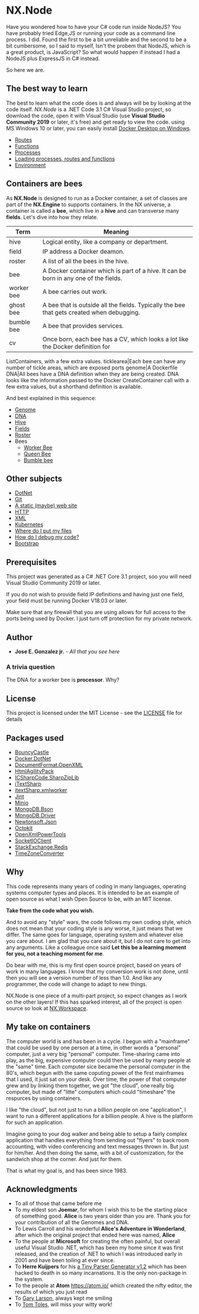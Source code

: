 # NX.Node

Have you wondered how to have your C# code run inside NodeJS?  You have probably
tried Edge,JS or running your code as a command line process.  I did.  Found the
first to be a bit unreliable and the second to be a bit cumbersome, so I said to
myself, Isn't the probem that NodeJS, which is a great product, is JavaScript? So
what would happen if instead I had a NodeJS plus ExpressJS in C# instead.

So here we are.

## The best way to learn

The best to learn what the code does is and always will be by looking at the code
itself.  *NX.Node*  is a .NET Code 3.1 C# Visual Studio project, so download the
code, open it with Visual Studio (use **Visual Studio Community 2019** or later,
it's free) and get ready to view the code.  using MS Windows 10 or later, you can
easily install [Docker Desktop on Windows](https://docs.docker.com/docker-for-windows/install/).

* [Routes](readmes/README_ROUTES.md)
* [Functions](readmes/README_FNS.md)
* [Processes](readmes/README_PROCS.md)
* [Loading processes, routes and functions](readmes/README_USE.md)
* [Environment](readmes/README_ENV.md)

## Containers are bees

As **NX.Node** is designed to run as a Docker container, a set of classes are
part of the **NX.Engine** to supports containers.  In the NX universe, a container
is called a **bee**, which live in a **hive** and can transverse many **fields**.
Let's dive into how they relate.

Term|Meaning
----|-------
hive|Logical entity, like a company or department.
field|IP address a Docker deamon.
roster|A list of all the bees in the hive.
bee|A Docker container which is part of a hive.  It can be born in any one of the fields.
worker bee|A bee carries out work.
ghost bee|A bee that is outside all the fields.  Typically the bee that gets created when debugging.
bumble bee|A bee that provides services.
cv|Once born, each bee has a CV, which looks a lot like the Docker definition for
ListContainers, with a few extra values.
ticklearea|Each bee can have any number of tickle areas, which are exposed ports
genome|A Dockerfile
DNA|All bees have a DNA definition when they are being created.  DNA looks like
the information passed to the Docker CreateContainer call with a few extra values,
but a shorthand definition is available.

And best explained in this sequence:

* [Genome](readmes/README_B_GENOME.md)
* [DNA](readmes/README_B_DNA.md)
* [Hive](readmes/README_B_HIVE.md)
* [Fields](readmes/README_B_FIELD.md)
* [Roster](readmes/README_B_ROSTER.md)
* Bees
	* [Worker Bee](readmes/README_B_BEE.md)
	* [Queen Bee](readmes/README_B_QUEEN.md)
	* [Bumble bee](readmes/README_B_BUMBLE.md)

## Other subjects
* [DotNet](readmes/README_DOTNET.md)
* [Git](readmes/README_GIT.md)
* [A static (maybe) web site](readmes/README_STATIC.md)
* [HTTP](readmes/README_HTTP.md)
* [XML](readmes/README_XML.md)
* [Kubernetes](readmes/README_KUBE.md)
* [Where do I put my files](readmes/README_FOLDERS.md)
* [How do I debug my code?](readmes/README_DEBUG.md)
* [Bootstrap](readmes/README_BOOTSTRAP.md)

## Prerequisites

This project was generated as a C# .NET Core 3.1 project, soo you will need Visual
Studio Community 2019 or later.

If you do not wish to provide field IP definitions and having just one field, your
field must be running Docker V18.03 or later.

Make sure that any firewall that you are using allows for full access to the ports
being used by Docker.  I just turn off protection for my private network.

## Author

* **Jose E. Gonzalez jr.** - *All that you see here*

### A trivia question

The DNA for a worker bee is **processor**.  Why?

## License

This project is licensed under the MIT License - see the [LICENSE](LICENSE) file for details

## Packages used

* [BouncyCastle](http://www.bouncycastle.org/csharp/)
* [Docker.DotNet](https://github.com/dotnet/Docker.DotNet)
* [DocumentFormat.OpenXML](https://github.com/OfficeDev/Open-Xml-Sdk)
* [HtmlAgilityPack](https://github.com/zzzprojects/html-agility-pack)
* [ICSharpCode.SharpZipLib](https://github.com/icsharpcode/SharpZipLib)
* [iTextSharp](https://github.com/itext/itextsharp)
* [itextSharp.xmlworker](https://github.com/itext/itextsharp)
* [Jint](https://github.com/sebastienros/jint)
* [Minio](https://github.com/minio/minio)
* [MongoDB.Bson](http://mongodb.github.io/mongo-java-driver/3.0/bson/)
* [MongoDB.Driver](https://github.com/mongodb/mongo-csharp-driver)
* [Newtonsoft.Json](https://github.com/JamesNK/Newtonsoft.Json)
* [Octokit](https://github.com/octokit)
* [OpenXmlPowerTools](https://github.com/OfficeDev/Open-Xml-PowerTools)
* [SocketIOClient](https://github.com/socketio/socket.io-client)
* [StackExchange.Redis](https://github.com/StackExchange/StackExchange.Redis)
* [TimeZoneConverter](https://github.com/mj1856/TimeZoneConverter)

## Why

This code represents many years of coding in many languages, operating systems computer
types and places.  It is intended to be an example of open source as what I wish
Open Source to be, with an MIT license.

**Take from the code what you wish.**

And to avoid any "style" wars, the code follows my own coding style, which does not
mean that your coding style is any worse, it just means that we differ.  The same goes
for language, operating system and  whatever else you care about.  I am glad that
you care about it, but I do not care to get into any arguments.  Like a colleague
once said **Let this be a learning moment for you, not a teaching moment for me**.

Do bear with me, this is my first open source project, based on years of work 
in many languages. I know that my conversion work is not done, until then you will 
see a version number of less than 1.0. And like any programmer, the code will
change to adapt to new things.

NX.Node is one piece of a multi-part project, so expect changes as I work on the other layers!
If this has sparked interest, all of the project is open source so look at [NX.Workspace](https://github.com/nxproject/workspace).

## My take on containers

The computer world is and has been in a cycle.  I begun with a "mainframe" that could be
used by one person at a time, in other words a "personal" computer, just a very big
"personal" computer.  Time-sharing came into play, as the big, expensive computer could
then be used by many people at the "same" time.  Each computer sice became the personal computer 
in the 80's, which begun with the same coputing power of the first mainframes that I  used,
it just sat on your desk.  Over time, the power of that computer grew and by linking them
together, we got "the cloud", one really big computer, but made of "litte" computers
which could "timeshare" the respurces by using containers.

I like "the cloud", but not just to run a billion people on one "application", I want
to run a different applications for a billion people.  A hive is the platform for such an application.

Imagine going to your dog walker and being able to setup a fairly complex application that
handles everything from sending out "flyers" to back room accounting, with video conferencing
and text messages thrown in.  But just for him/her.  And then doing the same, with a bit
of customization, for the sandwich shop at the corner.  And just for them.

That is what my goal is, and has been since 1983.

## Acknowledgments

* To all of those that came before me
* To my eldest son **Joemar**, for whom I wish this to be the starting place of something good.  **Alice** is two years older than you are.  Thank you for your contribution of all the Genomes and DNA.
* To Lewis Carroll and his wonderful **Alice's Adventure in Wonderland**, after which the original project that ended here was named, **Alice**
* To the people at **Microsoft** for creating the often painful, but overall useful Visual Studio .NET, which has been my home since it was first released, and the creation of .NET to which I was introduced early in 2001 and have been toiling at ever since.
* To **Herre Kuijpers** for his [a Tiny Parser Generator v1.2](https://www.codeproject.com/Articles/28294/a-Tiny-Parser-Generator-v1-2) which has been hacked to death in so many incarnations.  It is the only non-package in the system.
* To the people at **Atom** https://atom.io/ which created the nifty editor, the results of which you just read
* To [Gary Larson](https://www.thefarside.com/2020/08/05/2), always kept me smiling
* To [Tom Toles](https://en.wikipedia.org/wiki/Tom_Toles), will miss your witty work!